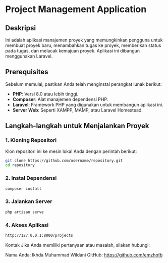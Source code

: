 # Project Management Application

## Deskripsi

Ini adalah aplikasi manajemen proyek yang memungkinkan pengguna untuk membuat proyek baru, menambahkan tugas ke proyek, memberikan status pada tugas, dan melacak kemajuan proyek. Aplikasi ini dibangun menggunakan Laravel.

## Prerequisites

Sebelum memulai, pastikan Anda telah menginstal perangkat lunak berikut:

- **PHP**: Versi 8.0 atau lebih tinggi.
- **Composer**: Alat manajemen dependensi PHP.
- **Laravel**: Framework PHP yang digunakan untuk membangun aplikasi ini.
- **Server Web**: Seperti XAMPP, MAMP, atau Laravel Homestead.

## Langkah-langkah untuk Menjalankan Proyek

### 1. Kloning Repositori

Klon repositori ini ke mesin lokal Anda dengan perintah berikut:

```bash
git clone https://github.com/username/repository.git
cd repository
```

### 2. Instal Dependensi

```bash
composer install
```

### 3. Jalankan Server

```bash
php artisan serve
```

### 4. Akses Aplikasi

```bash
http://127.0.0.1:8000/projects
```

Kontak
Jika Anda memiliki pertanyaan atau masalah, silakan hubungi:

Nama Anda: Ikhda Muhammad Wildani
GitHub: https://github.com/emzhofb
